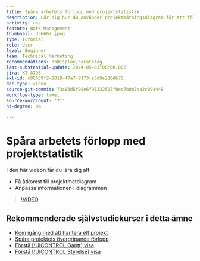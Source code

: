 ```yaml
---
title: Spåra arbetets förlopp med projektstatistik
description: Lär dig hur du använder projektmätningsdiagram för att följa upp projektarbetets förlopp i [!DNL  Workfront].
activity: use
feature: Work Management
thumbnail: 336667.jpeg
type: Tutorial
role: User
level: Beginner
team: Technical Marketing
recommendations: noDisplay,noCatalog
last-substantial-update: 2024-05-03T00:00:00Z
jira: KT-8796
exl-id: c80659f2-2818-47a7-9173-e3d9e236db75
doc-type: video
source-git-commit: 73c83d5f98e6f95332527f0ec7b0b7ea2c094448
workflow-type: tm+mt
source-wordcount: '71'
ht-degree: 0%

---
```


# Spåra arbetets förlopp med projektstatistik

I den här videon får du lära dig att:

* Få åtkomst till projektmätdiagram
* Anpassa informationen i diagrammen

>[!VIDEO](https://video.tv.adobe.com/v/336667/?quality=12&learn=on)

## Rekommenderade självstudiekurser i detta ämne

* [Kom igång med att hantera ett projekt](https://experienceleague.adobe.com/en/docs/workfront-learn/tutorials-workfront/manage-work/projects/getting-started-manage-a-project.md)
* [Spåra projektets övergripande förlopp](https://experienceleague.adobe.com/en/docs/workfront-learn/tutorials-workfront/manage-work/projects/track-overall-project-progress.md)
* [Förstå [!UICONTROL Gantt] visa](https://experienceleague.adobe.com/en/docs/workfront-learn/tutorials-workfront/manage-work/projects/understand-the-gantt-view.md)
* [Förstå [!UICONTROL Styrelse] visa](https://experienceleague.adobe.com/en/docs/workfront-learn/tutorials-workfront/manage-work/projects/understand-the-board-view.md)
